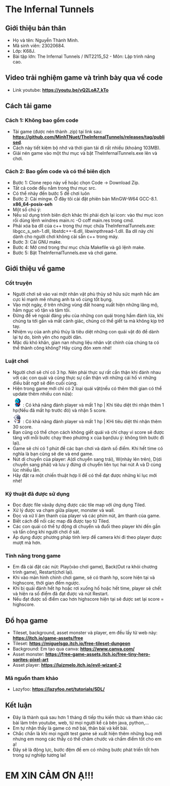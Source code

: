 # The Infernal Tunnels
## Giới thiệu bản thân
- Họ và tên: Nguyễn Thành Minh.
- Mã sinh viên: 23020684.
- Lớp: K68J.
- Bài tập lớn: The Infernal Tunnels / INT2215_52 - Môn: Lập trình nâng cao.

## Video trải nghiệm game và trình bày qua về code
- Link youtube: **https://youtu.be/vQ2LoA7_kTo**

## Cách tải game
### Cách 1: Không bao gồm code
- Tải game (được nén thành .zip) tại link sau: **https://github.com/MinhTNuet/TheInfernalTunnels/releases/tag/publised**.
- Cách này tiết kiệm bộ nhớ và thời gian tải đi rất nhiều (khoảng 103MB).
- Giải nén game vào một thư mục và bật TheInfernalTunnels.exe lên và chơi.

### Cách 2: Bao gồm code và có thể biên dịch
- Bước 1: Clone repo này về hoặc chọn Code -> Download Zip.
- Tất cả code đều nằm trong thư mục src.
- Có thể nhảy đến bước 5 để chơi luôn
- Bước 2: Cài mingw. Ở đây tôi cài đặt phiên bản MinGW-W64 GCC-8.1. **x86_64-posix-seh**
- Một số chú ý:
- Nếu sử dụng trình biên dịch khác thì phải dịch lại icon: vào thư mục icon rồi dùng lệnh windres main.rc -O coff main.res trong cmd.
- Phải xóa ba dll của c++ trong thư mục chứa TheInfernalTunnels.exe: libgcc_s_seh-1.dll, libstdc++-6.dll, libwinpthread-1.dll. Ba dll này chỉ dành cho người chơi không cài sẵn c++ trong máy.
- Bước 3: Cài GNU make.
- Bước 4: Mở cmd trong thư mục chứa Makefile và gõ lệnh make.
- Bước 5: Bật TheInfernalTunnels.exe và chơi game.

## Giới thiệu về game
### Cốt truyện
- Người chơi sẽ vào vai một nhân vật phù thủy sở hữu sức mạnh hắc ám cực kì mạnh mẽ nhưng anh ta vô cùng tốt bụng.
- Vào một ngày, ở trên những vùng đất hoang xuất hiện những lăng mộ, hầm ngục vô tận và tăm tối.
- Đừng để vẻ ngoài đáng yêu của những con quái trong hầm đánh lừa, khi chúng ta tới gần và mất cảnh giác, chúng có thể giết ta mà không kịp trở tay.
- Nhiệm vụ của anh phù thủy là tiêu diệt những con quái vật đó để dành lại tự do, bình yên cho người dân.
- Mặc dù khó khăn, gian nan nhưng liệu nhân vật chính của chúng ta có thể thành công không? Hãy cùng đón xem nhé!

### Luật chơi
- Người chơi sẽ chỉ có 3 hp. Nên phải thực sự rất cẩn thận khi đánh nhau với các con quái và cũng thực sự cẩn thận với những cái hố vì những điều bất ngờ sẽ đến cuối cùng.
- Hiện trong game mới chỉ có 2 loại quái vật(nếu có thêm thời gian có thể update thêm nhiều con nữa):
- ![SlimeMonster](SlimeMonster.png): Có khả năng đánh player và mất 1 hp | Khi tiêu diệt thì nhận thêm 1 hp(Nếu đã mất hp trước đó) và nhận 5 score.
- ![PenguinMonster](PenguinMonster.png): Có khả năng đánh player và mất 1 hp | KHi tiêu diệt thì nhận thêm 30 score.
- Bạn cũng có thể chọn cách không giết quái và chỉ chạy vì score sẽ được tăng với mỗi bước chạy theo phương x của bạn(lưu ý: không tính bước đi lại).
- Game sẽ chỉ có 1 phút để các bạn chơi và dành số điểm. Khi hết time có nghĩa là bạn cũng sẽ die và end game.
- Nút di chuyển của player: A(di chuyển sang trái), W(nhảy lên trên), D(di chuyển sang phải) và lưu ý đừng di chuyển liên tục hai nút A và D cùng lúc nhiều lần.
- Hãy đặt ra một chiến thuật hợp lí để có thể đạt được những kỉ lục mới nhé!

### Kỹ thuật đã được sử dụng
- Đọc được file vàxây dựng được các tile map với ứng dụng Tiled.
- Xử lý được va chạm giữa player, monster và wall.
- Đọc và xử lí âm thanh của player và các phím nút, âm thanh của game.
- Biết cách để nối các map đã được tạo từ Tiled.
- Các con quái có thể tự động di chuyển và đuổi theo player khi đến gần và tấn công khi người chơi ở sát.
- Áp dụng được phương pháp tính lerp để camera khi đi theo player được mượt mà hơn.

### Tính năng trong game
- Em đã cài đặt các nút: Play(vào chơi game), Back(Out ra khỏi chương trình game), Restart(chơi lại).
- Khi vào màn hình chính chơi game, sẽ có thanh hp, score hiện tại và highscore, thời gian đếm ngược.
- Khi bị quái đánh hết hp hoặc rơi xuống hố hoặc hết time, player sẽ chết và hiện ra số điểm đã đạt được và nút Restart.
- Nếu đạt được số điểm cao hơn highscore hiện tại sẽ được set lại score = highscore.

## Đồ họa game
- Tileset, background, asset monster và player, em đều lấy từ web này: **https://itch.io/game-assets/free**
- Tileset: **https://miguelsgp.itch.io/free-tileset-dungeon**
- Background: Em tạo qua canva: **https://www.canva.com/**
- Asset monster: **https://free-game-assets.itch.io/free-tiny-hero-sprites-pixel-art**
- Asset player: **https://luizmelo.itch.io/evil-wizard-2**

### Mã nguồn tham khảo
- Lazyfoo: **https://lazyfoo.net/tutorials/SDL/**

## Kết luận
- Đây là thành quả sau hơn 1 tháng đi tiếp thu kiến thức và tham khảo các bài làm trên youtube, web, từ mọi người kể cả bên java, python,...
- Em tự nhận thấy là game có mở bài, thân bài và kết bài.
- Chắc chắn là khi mọi người test game sẽ xuất hiện thêm những bug mới nhưng em mong các thầy có thể châm chước và chấm điểm tốt cho em ạ!
- Đây sẽ là động lực, bước đệm để em có những bước phát triển tốt hơn trong sự nghiệp tương lai!

# EM XIN CẢM ƠN Ạ!!!
